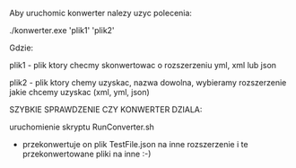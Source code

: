 Aby uruchomic konwerter nalezy uzyc polecenia:

./konwerter.exe 'plik1' 'plik2'

Gdzie:

plik1 - plik ktory checmy skonwertowac o rozszerzeniu yml, xml lub json

plik2 - plik ktory chemy uzyskac, nazwa dowolna, wybieramy rozszerzenie jakie chcemy uzyskac (xml, yml, json)

SZYBKIE SPRAWDZENIE CZY KONWERTER DZIALA:

uruchomienie skryptu RunConverter.sh 
- przekonwertuje on plik TestFile.json na inne rozszerzenie i te przekonwertowane pliki na inne :-)
